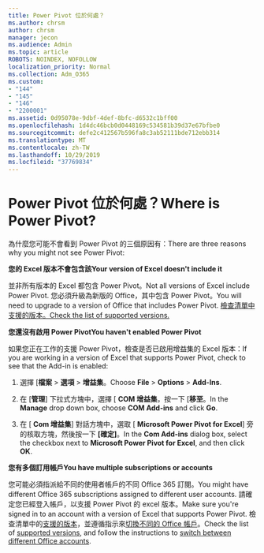 ```yaml
---
title: Power Pivot 位於何處？
ms.author: chrsm
author: chrsm
manager: jecon
ms.audience: Admin
ms.topic: article
ROBOTS: NOINDEX, NOFOLLOW
localization_priority: Normal
ms.collection: Adm_O365
ms.custom:
- "144"
- "145"
- "146"
- "2200001"
ms.assetid: 0d95078e-9dbf-4def-8bfc-d6532c1bff00
ms.openlocfilehash: 1d4dc46bcb0d0448169c534581b39d37e67bfbe0
ms.sourcegitcommit: defe2c412567b596fa8c3ab52111bde712ebb314
ms.translationtype: MT
ms.contentlocale: zh-TW
ms.lasthandoff: 10/29/2019
ms.locfileid: "37769834"
---
```

# <a name="where-is-power-pivot"></a><span data-ttu-id="af401-102">Power Pivot 位於何處？</span><span class="sxs-lookup"><span data-stu-id="af401-102">Where is Power Pivot?</span></span>

<span data-ttu-id="af401-103">為什麼您可能不會看到 Power Pivot 的三個原因有：</span><span class="sxs-lookup"><span data-stu-id="af401-103">There are three reasons why you might not see Power Pivot:</span></span>
  
<span data-ttu-id="af401-104">**您的 Excel 版本不會包含該**</span><span class="sxs-lookup"><span data-stu-id="af401-104">**Your version of Excel doesn't include it**</span></span>
  
<span data-ttu-id="af401-105">並非所有版本的 Excel 都包含 Power Pivot。</span><span class="sxs-lookup"><span data-stu-id="af401-105">Not all versions of Excel include Power Pivot.</span></span> <span data-ttu-id="af401-106">您必須升級為新版的 Office，其中包含 Power Pivot。</span><span class="sxs-lookup"><span data-stu-id="af401-106">You will need to upgrade to a version of Office that includes Power Pivot.</span></span> [<span data-ttu-id="af401-107">檢查清單中支援的版本。</span><span class="sxs-lookup"><span data-stu-id="af401-107">Check the list of supported versions.</span></span>](https://support.office.com/article/aa64e217-4b6e-410b-8337-20b87e1c2a4b.aspx)
  
<span data-ttu-id="af401-108">**您還沒有啟用 Power Pivot**</span><span class="sxs-lookup"><span data-stu-id="af401-108">**You haven't enabled Power Pivot**</span></span>
  
<span data-ttu-id="af401-109">如果您正在工作的支援 Power Pivot，檢查是否已啟用增益集的 Excel 版本：</span><span class="sxs-lookup"><span data-stu-id="af401-109">If you are working in a version of Excel that supports Power Pivot, check to see that the Add-in is enabled:</span></span>
  
1. <span data-ttu-id="af401-110">選擇 [**檔案** \> **選項** \> **增益集**。</span><span class="sxs-lookup"><span data-stu-id="af401-110">Choose **File** \> **Options** \> **Add-Ins**.</span></span>

2. <span data-ttu-id="af401-111">在 [**管理**] 下拉式方塊中，選擇 [ **COM 增益集**，按一下 [**移至**。</span><span class="sxs-lookup"><span data-stu-id="af401-111">In the **Manage** drop down box, choose **COM Add-ins** and click **Go**.</span></span>

3. <span data-ttu-id="af401-112">在 [ **Com 增益集**] 對話方塊中，選取 [ **Microsoft Power Pivot for Excel**] 旁的核取方塊，然後按一下 **[確定]**。</span><span class="sxs-lookup"><span data-stu-id="af401-112">In the **Com Add-ins** dialog box, select the checkbox next to **Microsoft Power Pivot for Excel**, and then click **OK**.</span></span>

<span data-ttu-id="af401-113">**您有多個訂用帳戶**</span><span class="sxs-lookup"><span data-stu-id="af401-113">**You have multiple subscriptions or accounts**</span></span>
  
<span data-ttu-id="af401-114">您可能必須指派給不同的使用者帳戶的不同 Office 365 訂閱。</span><span class="sxs-lookup"><span data-stu-id="af401-114">You might have different Office 365 subscriptions assigned to different user accounts.</span></span> <span data-ttu-id="af401-115">請確定您已經登入帳戶，以支援 Power Pivot 的 excel 版本。</span><span class="sxs-lookup"><span data-stu-id="af401-115">Make sure you're signed in to an account with a version of Excel that supports Power Pivot.</span></span> <span data-ttu-id="af401-116">檢查清單中的[支援的版本](https://support.office.com/article/aa64e217-4b6e-410b-8337-20b87e1c2a4b.aspx)，並遵循指示來[切換不同的 Office 帳戶](https://support.office.com/article/b9582171-fd1f-4284-9846-bdd72bb28426.aspx#BKMK_WebSwitchAccounts)。</span><span class="sxs-lookup"><span data-stu-id="af401-116">Check the list of [supported versions](https://support.office.com/article/aa64e217-4b6e-410b-8337-20b87e1c2a4b.aspx), and follow the instructions to [switch between different Office accounts](https://support.office.com/article/b9582171-fd1f-4284-9846-bdd72bb28426.aspx#BKMK_WebSwitchAccounts).</span></span>
